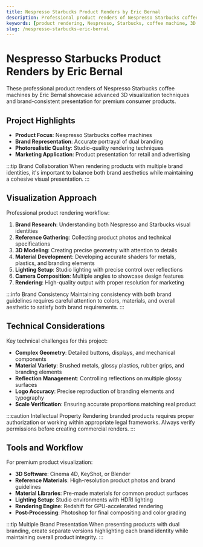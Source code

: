 ```yaml
---
title: Nespresso Starbucks Product Renders by Eric Bernal
description: Professional product renders of Nespresso Starbucks coffee machines showcasing advanced 3D visualization and branding techniques.
keywords: [product rendering, Nespresso, Starbucks, coffee machine, 3D visualization, Eric Bernal, Redshift]
slug: /nespresso-starbucks-eric-bernal
---
```


# Nespresso Starbucks Product Renders by Eric Bernal

These professional product renders of Nespresso Starbucks coffee machines by Eric Bernal showcase advanced 3D visualization techniques and brand-consistent presentation for premium consumer products.

## Project Highlights

- **Product Focus**: Nespresso Starbucks coffee machines
- **Brand Representation**: Accurate portrayal of dual branding
- **Photorealistic Quality**: Studio-quality rendering techniques
- **Marketing Application**: Product presentation for retail and advertising

:::tip Brand Collaboration
When rendering products with multiple brand identities, it's important to balance both brand aesthetics while maintaining a cohesive visual presentation.
:::

## Visualization Approach

Professional product rendering workflow:

1. **Brand Research**: Understanding both Nespresso and Starbucks visual identities
2. **Reference Gathering**: Collecting product photos and technical specifications
3. **3D Modeling**: Creating precise geometry with attention to details
4. **Material Development**: Developing accurate shaders for metals, plastics, and branding elements
5. **Lighting Setup**: Studio lighting with precise control over reflections
6. **Camera Composition**: Multiple angles to showcase design features
7. **Rendering**: High-quality output with proper resolution for marketing

:::info Brand Consistency
Maintaining consistency with both brand guidelines requires careful attention to colors, materials, and overall aesthetic to satisfy both brand requirements.
:::

## Technical Considerations

Key technical challenges for this project:

- **Complex Geometry**: Detailed buttons, displays, and mechanical components
- **Material Variety**: Brushed metals, glossy plastics, rubber grips, and branding elements
- **Reflection Management**: Controlling reflections on multiple glossy surfaces
- **Logo Accuracy**: Precise reproduction of branding elements and typography
- **Scale Verification**: Ensuring accurate proportions matching real product

:::caution Intellectual Property
Rendering branded products requires proper authorization or working within appropriate legal frameworks. Always verify permissions before creating commercial renders.
:::

## Tools and Workflow

For premium product visualization:

- **3D Software**: Cinema 4D, KeyShot, or Blender
- **Reference Materials**: High-resolution product photos and brand guidelines
- **Material Libraries**: Pre-made materials for common product surfaces
- **Lighting Setup**: Studio environments with HDRI lighting
- **Rendering Engine**: Redshift for GPU-accelerated rendering
- **Post-Processing**: Photoshop for final compositing and color grading

:::tip Multiple Brand Presentation
When presenting products with dual branding, create separate versions highlighting each brand identity while maintaining overall product integrity.
:::